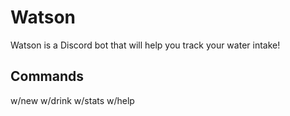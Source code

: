 # Watson
Watson is a Discord bot that will help you track your water intake!

## Commands
w/new
w/drink
w/stats
w/help
